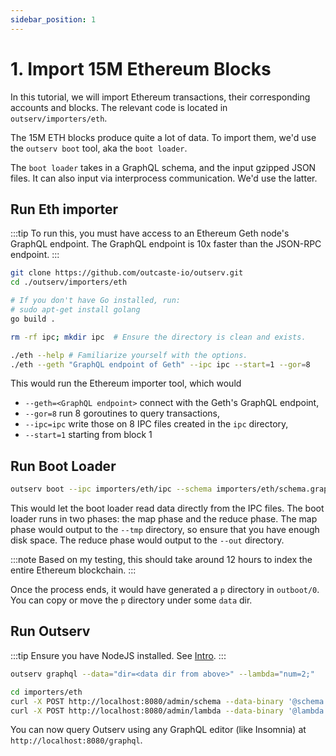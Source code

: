 ```yaml
---
sidebar_position: 1
---
```


# 1. Import 15M Ethereum Blocks

In this tutorial, we will import Ethereum transactions, their corresponding
accounts and blocks. The relevant code is located in `outserv/importers/eth`.

The 15M ETH blocks produce quite a lot of data. To import them, we'd use the
`outserv boot` tool, aka the `boot loader`.

The `boot loader` takes in a GraphQL schema, and the input gzipped JSON files.
It can also input via interprocess communication. We'd use the latter.

## Run Eth importer

:::tip
To run this, you must have access to an Ethereum Geth node's GraphQL endpoint.
The GraphQL endpoint is 10x faster than the JSON-RPC endpoint.
:::
```bash
git clone https://github.com/outcaste-io/outserv.git
cd ./outserv/importers/eth

# If you don't have Go installed, run:
# sudo apt-get install golang
go build .

rm -rf ipc; mkdir ipc  # Ensure the directory is clean and exists.

./eth --help # Familiarize yourself with the options.
./eth --geth "GraphQL endpoint of Geth" --ipc ipc --start=1 --gor=8
```

This would run the Ethereum importer tool, which would
- `--geth=<GraphQL endpoint>` connect with the Geth's GraphQL endpoint,
- `--gor=8` run 8 goroutines to query transactions,
- `--ipc=ipc` write those on 8 IPC files created in the `ipc` directory,
- `--start=1` starting from block 1

## Run Boot Loader

```bash
outserv boot --ipc importers/eth/ipc --schema importers/eth/schema.graphql --out outboot
```

This would let the boot loader read data directly from the IPC files. The boot
loader runs in two phases: the map phase and the reduce phase. The map phase
would output to the `--tmp` directory, so ensure that you have enough disk
space. The reduce phase would output to the `--out` directory.

:::note
Based on my testing, this should take around 12 hours to index the entire
Ethereum blockchain.
:::

Once the process ends, it would have generated a `p` directory in `outboot/0`.
You can copy or move the `p` directory under some `data` dir.

## Run Outserv

:::tip
Ensure you have NodeJS installed. See [Intro](/docs/intro).
:::
```bash
outserv graphql --data="dir=<data dir from above>" --lambda="num=2;"

cd importers/eth
curl -X POST http://localhost:8080/admin/schema --data-binary '@schema.graphql'
curl -X POST http://localhost:8080/admin/lambda --data-binary '@lambda.js'
```

You can now query Outserv using any GraphQL editor (like Insomnia) at
`http://localhost:8080/graphql`.

